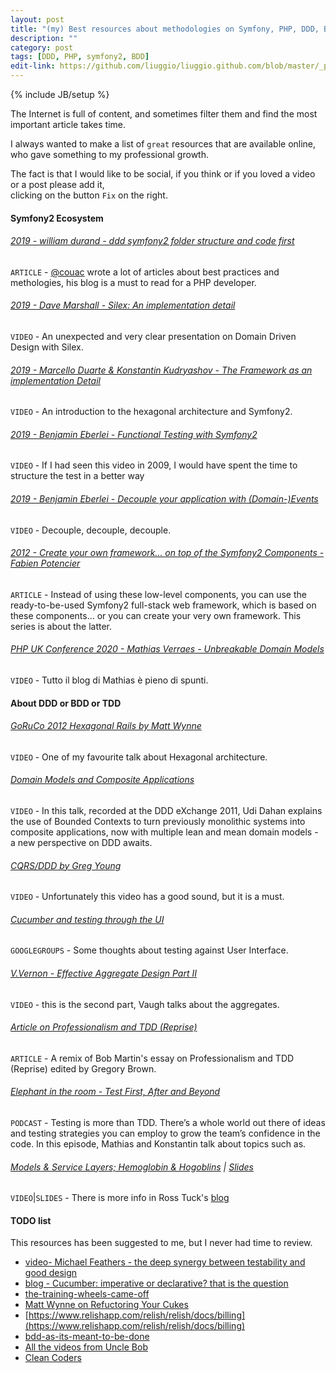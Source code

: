 ```yaml
---
layout: post
title: "(my) Best resources about methodologies on Symfony, PHP, DDD, BDD ..."
description: ""
category: post
tags: [DDD, PHP, symfony2, BDD]
edit-link: https://github.com/liuggio/liuggio.github.com/blob/master/_posts/2020-05-05-best-resources-about-symfony-tdd-bdd-ddd-methologies.md
---
```

{% include JB/setup %}

The Internet is full of content, and sometimes filter them and find the most important article takes time.

I always wanted to make a list of `great` resources that are available online,
who gave something to my professional growth.

The fact is that I would like to be social, 
if you think or if you loved a video or a post please add it,  
clicking on the button  `Fix` on the right.

#### Symfony2 Ecosystem

###### [2019 - william durand - ddd symfony2 folder structure and code first](http://williamdurand.fr/2019/08/07/ddd-with-symfony2-folder-structure-and-code-first/)

`ARTICLE` - [@couac](https://twitter.com/couac) wrote a lot of articles about best practices and methologies, his blog is a must to read for a PHP developer.

###### [2019 - Dave Marshall - Silex: An implementation detail](http://www.youtube.com/watch?v=bTawx0TGIj8)

`VIDEO` - An unexpected and very clear presentation on Domain Driven Design with Silex.

###### [2019 - Marcello Duarte & Konstantin Kudryashov - The Framework as an implementation Detail](https://www.youtube.com/watch?v=0L_9NutiJlc)

`VIDEO` - An introduction to the hexagonal architecture and Symfony2.

###### [2019 - Benjamin Eberlei - Functional Testing with Symfony2](https://www.youtube.com/watch?v=fVdlKl3ZZvM)

`VIDEO` - If I had seen this video in 2009, I would have spent the time to structure the test in a better way

###### [2019 - Benjamin Eberlei - Decouple your application with (Domain-)Events](https://www.youtube.com/watch?v=K9jub4JPpcc)

`VIDEO` - Decouple, decouple, decouple.

###### [2012 - Create your own framework... on top of the Symfony2 Components - Fabien Potencier ](http://fabien.potencier.org/article/50/create-your-own-framework-on-top-of-the-symfony2-components-part-1)

`ARTICLE` - Instead of using these low-level components, you can use the ready-to-be-used Symfony2 full-stack web framework, which is based on these components... or you can create your very own framework. This series is about the latter.

###### [PHP UK Conference 2020 - Mathias Verraes - Unbreakable Domain Models](https://www.youtube.com/watch?v=ZJ63ltuwMaE)

`VIDEO` - Tutto il blog di Mathias è pieno di spunti.

#### About DDD or BDD or TDD

###### [GoRuCo 2012 Hexagonal Rails by Matt Wynne](www.youtube.com/watch?v=CGN4RFkhH2M‎)

`VIDEO` - One of my favourite talk about Hexagonal architecture.

###### [Domain Models and Composite Applications](https://skillsmatter.com/skillscasts/1806-talk-from-udi-dahan)

`VIDEO` - In this talk, recorded at the DDD eXchange 2011, Udi Dahan explains the use of Bounded Contexts to turn previously monolithic systems into composite applications, now with multiple lean and mean domain models - a new perspective on DDD awaits.

###### [CQRS/DDD by Greg Young](https://www.youtube.com/watch?v=KXqrBySgX-s) 

`VIDEO` - Unfortunately this video has a good sound, but it is a must.

###### [Cucumber and testing through the UI](https://groups.google.com/forum/#!topic/objects-on-rails/LytHzDQIwKw)

`GOOGLEGROUPS` - Some thoughts about testing against User Interface.

###### [V.Vernon - Effective Aggregate Design Part II](https://vimeo.com/33708293)

`VIDEO` - this is the second part, Vaugh talks about the aggregates.

###### [Article on Professionalism and TDD (Reprise)](https://gist.github.com/sandal/1c6c7ec0d7603775ed17)

`ARTICLE` - A remix of Bob Martin's essay on Professionalism and TDD (Reprise) edited by Gregory Brown.

###### [Elephant in the room - Test First, After and Beyond](http://elephantintheroom.io/)

`PODCAST` - Testing is more than TDD. There’s a whole world out there of ideas and testing strategies you can employ to grow the team’s confidence in the code. In this episode, Mathias and Konstantin talk about topics such as.

###### [Models & Service Layers; Hemoglobin & Hogoblins](https://www.youtube.com/watch?v=3uV3ngl1Z8g) | [Slides](http://www.slideshare.net/rosstuck/models-and-service-layers-hemoglobin-and-hobgoblins)

`VIDEO`|`SLIDES` - There is more info in Ross Tuck's [blog](http://rosstuck.com/)

####  TODO list

This resources has been suggested to me, but I never had time to review.

- [video- Michael Feathers - the deep synergy between testability and good design ](http://www.youtube.com/watch?v=4cVZvoFGJTU)
- [blog - Cucumber: imperative or declarative? that is the question](http://watirmelon.com/2010/12/10/cucumber-imperative-or-declarative-that-is-the-question/)
- [the-training-wheels-came-off](http://aslakhellesoy.com/post/11055981222/the-training-wheels-came-off)
- [Matt Wynne on Refuctoring Your Cukes](http://vimeo.com/39660655)
- [https://www.relishapp.com/relish/relish/docs/billing](https://www.relishapp.com/relish/relish/docs/billing)
- [bdd-as-its-meant-to-be-done](http://skillsmatter.com/podcast/agile-scrum/bdd-as-its-meant-to-be-done)
- [All the videos from Uncle Bob](https://www.youtube.com/results?search_query=Robert+C.+Martin)
- [Clean Coders](http://cleancoders.com/category/fundamentals)

